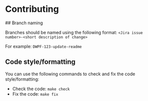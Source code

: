 # Contributing

## Branch naming

Branches should be named using the following format:
`<Jira issue number>-<short description of change>`

For example:
`DWPF-123-update-readme`

## Code style/formatting

You can use the following commands to check and fix the code style/formatting:

- Check the code: `make check`
- Fix the code: `make fix`
